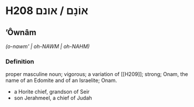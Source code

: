 # H208 אוֹנָם / אונם

## ʼÔwnâm

_(o-nawm' | oh-NAWM | oh-NAHM)_

### Definition

proper masculine noun; vigorous; a variation of [[H209]]; strong; Onam, the name of an Edomite and of an Israelite; Onam.

- a Horite chief, grandson of Seir
- son Jerahmeel, a chief of Judah
